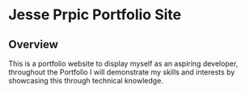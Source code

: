 # Jesse Prpic Portfolio Site

## Overview
This is a portfolio website to display myself as an aspiring developer, throughout the Portfolio I will demonstrate my skills and interests by  showcasing this through technical knowledge.